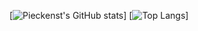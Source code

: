 [![Pieckenst's GitHub stats](https://github-readme-stats.vercel.app/api?username=pieckenst&theme=radical)]
[![Top Langs](https://github-readme-stats.vercel.app/api/top-langs/?username=pieckenst)]
